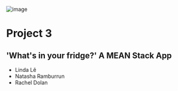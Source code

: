 ![image](https://ga-dash.s3.amazonaws.com/production/assets/logo-9f88ae6c9c3871690e33280fcf557f33.png)
# Project 3
## 'What's in your fridge?' A MEAN Stack App


 - Linda Lê
 - Natasha Ramburrun
 - Rachel Dolan

